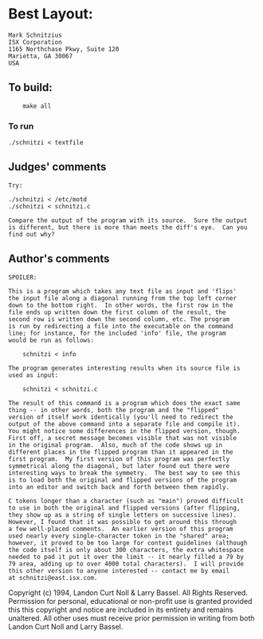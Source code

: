 # Best Layout:

	Mark Schnitzius
	ISX Corporation
	1165 Northchase Pkwy, Suite 120
	Marietta, GA 30067
	USA

## To build:

        make all

### To run

	./schnitzi < textfile

## Judges' comments

    Try:

	./schnitzi < /etc/motd
	./schnitzi < schnitzi.c

    Compare the output of the program with its source.  Sure the output
    is different, but there is more than meets the diff's eye.  Can you
    find out why?

## Author's comments

    SPOILER:

    This is a program which takes any text file as input and 'flips'
    the input file along a diagonal running from the top left corner
    down to the bottom right.  In other words, the first row in the
    file ends up written down the first column of the result, the
    second row is written down the second column, etc. The program
    is run by redirecting a file into the executable on the command
    line; for instance, for the included 'info' file, the program
    would be run as follows:
    
    	schnitzi < info
    
    The program generates interesting results when its source file is
    used as input:
    
    	schnitzi < schnitzi.c
    
    The result of this command is a program which does the exact same
    thing -- in other words, both the program and the "flipped"
    version of itself work identically (you'll need to redirect the
    output of the above command into a separate file and compile it).
    You might notice some differences in the flipped version, though.
    First off, a secret message becomes visible that was not visible
    in the original program.  Also, much of the code shows up in 
    different places in the flipped program than it appeared in the
    first program.  My first version of this program was perfectly 
    symmetrical along the diagonal, but later found out there were
    interesting ways to break the symmetry.  The best way to see this 
    is to load both the original and flipped versions of the program
    into an editor and switch back and forth between them rapidly.
    
    C tokens longer than a character (such as "main") proved difficult
    to use in both the original and flipped versions (after flipping,
    they show up as a string of single letters on successive lines).
    However, I found that it was possible to get around this through
    a few well-placed comments.  An earlier version of this program
    used nearly every single-character token in the "shared" area;
    however, it proved to be too large for contest guidelines (although
    the code itself is only about 300 characters, the extra whitespace
    needed to pad it put it over the limit -- it nearly filled a 79 by
    79 area, adding up to over 4000 total characters).  I will provide
    this other version to anyone interested -- contact me by email
    at schnitzi@east.isx.com.

Copyright (c) 1994, Landon Curt Noll & Larry Bassel.
All Rights Reserved.  Permission for personal, educational or non-profit use is
granted provided this this copyright and notice are included in its entirety
and remains unaltered.  All other uses must receive prior permission in writing
from both Landon Curt Noll and Larry Bassel.
